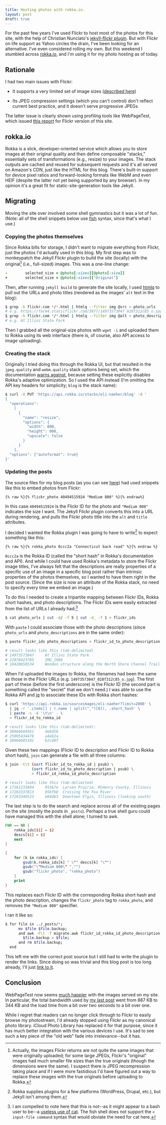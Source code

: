 ```yaml
---
title: Hosting photos with rokka.io.
layout: post
draft: true
---
```


For the past few years I've used Flickr to host most of the photos for
this site, with the help of Christian Nunciato's [jekyll-flickr
plugin](https://github.com/cnunciato/jekyll-flickr). But with Flickr
on life support as Yahoo circles the drain, I've been looking for an
alternative. I've even considered rolling my own. But this weekend I
stumbled across [rokka.io](https://rokka.io), and I'm using it for my
photo hosting as of today.

## Rationale

I had two main issues with Flickr:

- It supports a very limited set of image sizes ([described
  here](https://www.flickr.com/services/api/misc.urls.html))

- Its JPEG compression settings (which you can't control) don't
  reflect current best practice, and it doesn't serve progressive
  JPEGs

The latter issue is clearly shown using profiling tools like
WebPageTest, which issued [this
report](https://www.webpagetest.org/result/180408_AY_b6054857089623135da79a35c9bc522d/)
for Flickr version of this site.

## rokka.io

Rokka is a slick, developer-oriented service which allows you to store
images at their original quality and then define composable "stacks,"
essentially sets of transformations (e.g., resize) to your images. The
stack outputs are cached and reused for subsequent requests and it's
all served on Amazon's CDN, just like the HTML for this blog. There's
built-in support for device pixel ratios and forward-looking formats
like WebM and even HEIF (despite the latter not yet being supported by
any browser). In my opinion it's a great fit for
static-site-generation tools like Jekyll.

## Migrating

Moving the site over involved some shell gymnastics but it was a lot
of fun. (Note: all of the shell snippets below use
[fish](https://fishshell.com) syntax, since that's what I use.)

### Copying the photos themselves

Since Rokka bills for storage, I didn't want to migrate everything
from Flickr, just the photos I'd actually used in this blog. My first
step was to monkeypatch the Jekyll Flickr plugin to build the site
(locally) with the original[^1] (i.e., full-sized) images. This was a
one-line change:

```ruby
-        selected_size = @photo[:sizes][@photo[:size]]
+        selected_size = @photo[:sizes]["Original"]
```

Then, after running `jekyll build` to generate the site locally, I
used [htmlq](https://github.com/dutchcoders/htmlq) to pull out the
URLs and photo titles (rendered as the images' `alt` text in the
blog):

```bash
$ grep -h flickr.com */*.html | htmlq --filter img @src > photo_urls
# e.g. https://farm4.staticflickr.com/3877/14973573047_028f312c85_o.jpg
$ grep -h flickr.com */*.html | htmlq --filter img @alt > photo_descriptions
# e.g. At Illini State Park
```

Then I grabbed all the original-size photos with `wget -i` and uploaded
them to Rokka using its web interface (there is, of course, also API
access to image uploading).

### Creating the stack

Originally I tried doing this through the Rokka UI, but that resulted
in the `jpeg.quality` and `webm.quality` stack options being set,
which the documentation [warns
against](https://rokka.io/documentation/references/stacks.html#additional-image-optimizations),
because setting these explicitly disables Rokka's adaptive
optimization. So I used the API instead (I'm omitting the API key
headers for simplicity; `blog` is the stack name):

```bash
$ curl -X PUT 'https://api.rokka.io/stacks/eli-naeher/blog' -d '
{
  "operations":
    [
      {
        "name": "resize",
        "options": {
          "width": 800,
          "height": 800,
          "upscale": false
        }
      }
    ],
  "options": {"autoformat": true}
}'
```

### Updating the posts

The source files for my blog posts (as you can see
[here](https://github.com/enaeher/blog/blob/master/_posts/2018-04-04-easter-ride.md))
had used snippets like this to embed photos from Flickr:

```
{% raw %}{% flickr_photo 40494515924 "Medium 800" %}{% endraw%}
```

In this case `40494515924` is the Flickr ID for the photo and `"Medium
800"` indicates the size I want. The Jekyll Flickr plugin converts
this into a URL during rendering, and pulls the Flickr photo title
into the `alt` and `title` attributes.

I decided I wanted the Rokka plugin I was going to have to write[^2]
to expect something like this:

```
{% raw %}{% rokka_photo 0ccc2a "Connecticut back road" %}{% endraw %}
```

`0ccc2a` is the Rokka ID (called the "short hash" in Rokka's
documentation and API). And while I could have used Rokka's metadata
to store the Flickr image titles, I've always felt that the
descriptions are really properties of a specific use of an image in a
specific blog post rather than intrinsic properties of the photos
themselves, so I wanted to have them right in the post source. (Since
the size is now an attribute of the Rokka stack, no need to specify
every time we embed an image.)

To do this I needed to create a tripartite mapping between Flickr IDs,
Rokka short hashes, and photo descriptions. The Flickr IDs were easily
extracted from the list of URLs I already had:[^3]

```bash
$ cat photo_urls | cut -d/ -f 5 | cut -d_ -f 1 > flickr_ids
```

With `paste` I could associate those with the photo descriptions (since
`photo_urls` and `photo_descriptions` are in the same order):

```bash
$ paste flickr_ids photo_descriptions > flickr_id_to_photo_description

# result looks like this (tab-delimited)
# 14973573047     At Illini State Park
# 22878423785     IMG_1986
# 10420650534     Wooden structure along the North Shore Channel Trail
```

When I'd uploaded the images to Rokka, the filenames had been the same
as those in the Flickr URLs (e.g. `14973573047_028f312c85_o.jpg`). The
first part of these (before the first underscore) is the Flickr ID
(the second part is something called the "secret" that we don't need.)
I was able to use the Rokka API and
[jq](https://stedolan.github.io/jq/) to associate these IDs with Rokka
short hashes:

```bash
$ curl 'https://api.rokka.io/sourceimages/eli-naeher?limit=2000' \
  | jq -r '.items[] | (.name | split("_")[0]), .short_hash' \
  | paste -s -d '\t\n' - \
  > flickr_id_to_rokka_id

# result looks like this (tab-delimited):
# 38966684561     de6d56
# 25095434478     a4eb2a
# 38966685101     b2c40f
```

Given these two mappings (Flickr ID to description and Flickr ID to
Rokka short hash), `join` can generate a file with all three columns:

```bash
$ join -t\t (sort flickr_id_to_rokka_id | psub) \
            (sort flickr_id_to_photo_description | psub) \
            > flickr_id_rokka_id_photo_description

# result looks like this (tab-delimited)
# 17261233894     95567e  Larsen Prairie, McHenry County, Illinois
# 17263337813     95bfb8  Crossing the Fox River
# 17263346523     b04db3  Downtown Elgin, Illinois (looking south)
```

The last step is to do the search and replace across all of the
existing pages on the site (mostly the posts in `_posts`). Perhaps a
true shell guru could have managed this with the shell alone; I turned
to awk.

```awk
FNR == NR {
    rokka_ids[$1] = $2
    descs[$1] = $3
    next
}

{
    for (k in rokka_ids) {
        gsub(k,rokka_ids[k] " \"" descs[k] "\"")
        gsub("\"Medium 800\" ","")
        gsub("flickr_photo", "rokka_photo")
    }
    print
}
```

This replaces each Flickr ID with the corresponding Rokka short hash
and the photo description, changes the `flickr_photo` tag to
`rokka_photo`, and removes the `"Medium 800"` specifier.

I ran it like so:

```bash
$ for file in ../_posts/*;
      mv $file $file.backup;
      and awk -F\t -f migrate.awk flickr_id_rokka_id_photo_description \
        $file.backup > $file;
      and rm $file.backup;
  end
```

This left me with the correct post source but I still had to write the
plugin to render the links. Since doing so was trivial and this blog
post is too long already, I'll just [link to
it](https://github.com/enaeher/jekyll-rokka).

## Conclusion

WebPageTest now seems [much
happier](https://www.webpagetest.org/result/180408_9D_4be19fa9cc43a91712c019988d9a8bba/)
with the images served on my site. In particular, the total bandwidth
used by [my last post](https://eli.naeher.name/easter-ride/) went from
887 KB to 344 KB and the load time from a bit over two seconds to a
bit over one.

While I regret that readers can no longer click through to Flickr to
easily browse my photostream, I'd already stopped using Flickr as my
canonical photo library. iCloud Photo Library has replaced it for that
purpose, since it has much better integration with the various devices
I use. It's sad to see such a key piece of the "old web" fade into
irrelevance--but it has.

[^1]: Actually, the images Flickr returns are not quite the same images
    that were originally uploaded; for some large JPEGs, Flickr's
    "original" images had much smaller file sizes than the true originals
    (though the dimensions were the same). I suspect there is JPEG
    recompression taking place and if I were more fastidious I'd have
    figured out a way to replace these images with the true originals
    before uploading to Rokka.

[^2]: Rokka supplies plugins for a few platforms (WordPress, Drupal,
    etc.), but Jekyll isn't among them.

[^3]: I am compelled to note here that this is not--as it might appear to a
    bash user to be--a [useless use of
    cat](http://porkmail.org/era/unix/award.html). The fish shell does not
    support the `< input-file command` syntax that would obviate the need
    for cat here.